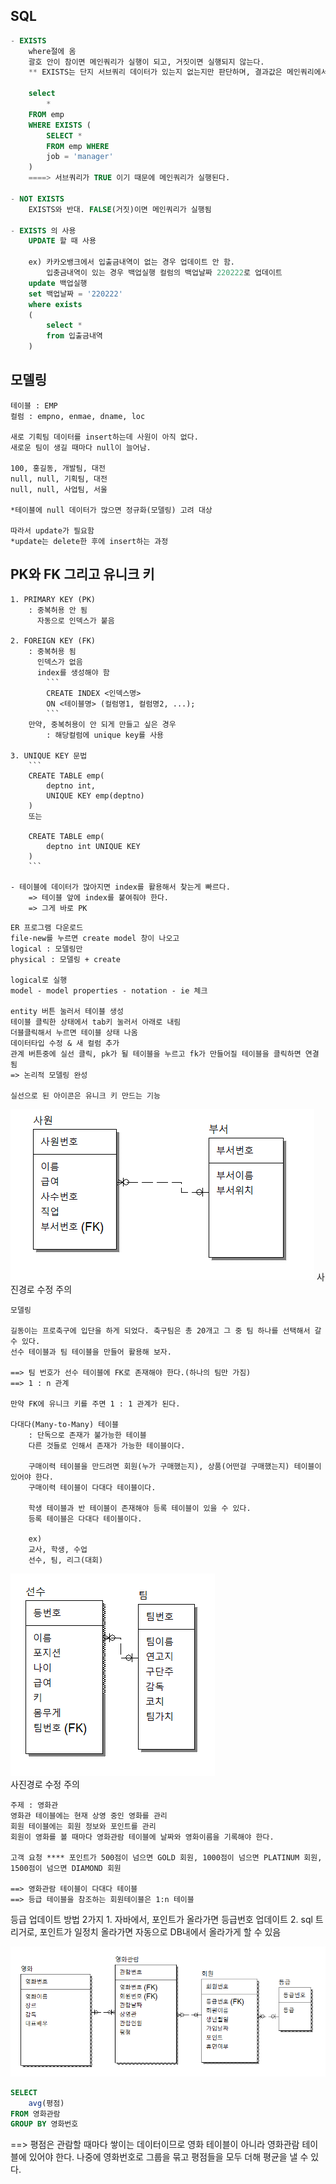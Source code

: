 ## SQL 
```sql
- EXISTS
    where절에 옴
    괄호 안이 참이면 메인쿼리가 실행이 되고, 거짓이면 실행되지 않는다.
    ** EXISTS는 단지 서브쿼리 데이터가 있는지 없는지만 판단하며, 결과값은 메인쿼리에서 나온다. (EXISTS 서브쿼리의 SELECT는 중요하지 않다.)

    select
        *
    FROM emp
    WHERE EXISTS (
        SELECT * 
        FROM emp WHERE 
        job = 'manager'
    )
    ====> 서브쿼리가 TRUE 이기 때문에 메인쿼리가 실행된다.

- NOT EXISTS
    EXISTS와 반대. FALSE(거짓)이면 메인쿼리가 실행됨

- EXISTS 의 사용
    UPDATE 할 때 사용
    
    ex) 카카오뱅크에서 입출금내역이 없는 경우 업데이트 안 함.
        입충금내역이 있는 경우 백업실행 컬럼의 백업날짜 220222로 업데이트
    update 백업실행
    set 백업날짜 = '220222'
    where exists
    (
        select *
        from 입출금내역
    )
```

## 모델링
```
테이블 : EMP
컬럼 : empno, enmae, dname, loc

새로 기획팀 데이터를 insert하는데 사원이 아직 없다.
새로운 팀이 생길 때마다 null이 늘어남.

100, 홍길동, 개발팀, 대전
null, null, 기획팀, 대전 
null, null, 사업팀, 서울

*테이블에 null 데이터가 많으면 정규화(모델링) 고려 대상

따라서 update가 필요함
*update는 delete한 후에 insert하는 과정
```

## PK와 FK 그리고 유니크 키
```
1. PRIMARY KEY (PK)
    : 중복허용 안 됨
      자동으로 인덱스가 붙음

2. FOREIGN KEY (FK)
    : 중복허용 됨
      인덱스가 없음
      index를 생성해야 함
        ```
        CREATE INDEX <인덱스명>
        ON <테이블명> (컬럼명1, 컬럼명2, ...);
        ```
    만약, 중복허용이 안 되게 만들고 싶은 경우
        : 해당컬럼에 unique key를 사용

3. UNIQUE KEY 문법
    ```
    CREATE TABLE emp(
        deptno int,
        UNIQUE KEY emp(deptno)
    )
    또는

    CREATE TABLE emp(
        deptno int UNIQUE KEY
    )
    ```

- 테이블에 데이터가 많아지면 index를 활용해서 찾는게 빠르다.
    => 테이블 앞에 index를 붙여줘야 한다.
    => 그게 바로 PK
```
```
ER 프로그램 다운로드
file-new를 누르면 create model 창이 나오고
logical : 모델링만
physical : 모델링 + create

logical로 실행
model - model properties - notation - ie 체크

entity 버튼 눌러서 테이블 생성
테이블 클릭한 상태에서 tab키 눌러서 아래로 내림
더블클릭해서 누르면 테이블 상태 나옴
데이터타입 수정 & 새 컬럼 추가
관계 버튼중에 실선 클릭, pk가 될 테이블을 누르고 fk가 만들어질 테이블을 클릭하면 연결됨
=> 논리적 모델링 완성

실선으로 된 아이콘은 유니크 키 만드는 기능
```
![테이블만들기](img/테이블만들기.png)
사진경로 수정 주의

```
모델링

길동이는 프로축구에 입단을 하게 되었다. 축구팀은 총 20개고 그 중 팀 하나를 선택해서 갈 수 있다.
선수 테이블과 팀 테이블을 만들어 활용해 보자.

==> 팀 번호가 선수 테이블에 FK로 존재해야 한다.(하나의 팀만 가짐)
==> 1 : n 관계 

만약 FK에 유니크 키를 주면 1 : 1 관계가 된다.

다대다(Many-to-Many) 테이블
    : 단독으로 존재가 불가능한 테이블
    다른 것들로 인해서 존재가 가능한 테이블이다.

    구매이력 테이블을 만드려면 회원(누가 구매했는지), 상품(어떤걸 구매했는지) 테이블이 있어야 한다.
    구매이력 테이블이 다대다 테이블이다.

    학생 테이블과 반 테이블이 존재해야 등록 테이블이 있을 수 있다.
    등록 테이블은 다대다 테이블이다. 

    ex)
    교사, 학생, 수업
    선수, 팀, 리그(대회)
```
![모델링](img/모델링.png)  
사진경로 수정 주의

```
주제 : 영화관
영화관 테이블에는 현재 상영 중인 영화를 관리
회원 테이블에는 회원 정보와 포인트를 관리
회원이 영화를 볼 때마다 영화관람 테이블에 날짜와 영화이름을 기록해야 한다.

고객 요청 **** 포인트가 500점이 넘으면 GOLD 회원, 1000점이 넘으면 PLATINUM 회원, 1500점이 넘으면 DIAMOND 회원

==> 영화관람 테이블이 다대다 테이블
==> 등급 테이블을 참조하는 회원테이블은 1:n 테이블
```

등급 업데이트 방법 2가지
    1. 자바에서, 포인트가 올라가면 등급번호 업데이트
    2. sql 트리거로, 포인트가 일정치 올라가면 자동으로 DB내에서 올라가게 할 수 있음

![영화관모델링](img/영화관모델링.png)

```sql
SELECT
    avg(평점)
FROM 영화관람
GROUP BY 영화번호
```
==> 평점은 관람할 때마다 쌓이는 데이터이므로 영화 테이블이 아니라 영화관람 테이블에 있어야 한다.
나중에 영화번호로 그룹을 묶고 평점들을 모두 더해 평균을 낼 수 있다.

